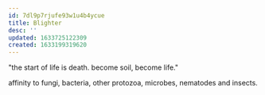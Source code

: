 ```yaml
---
id: 7dl9p7rjufe93w1u4b4ycue
title: Blighter
desc: ''
updated: 1633725122309
created: 1633199319620
---
```



"the start of life is death. become soil, become life."

affinity to fungi, bacteria, other protozoa, microbes, nematodes and insects.
